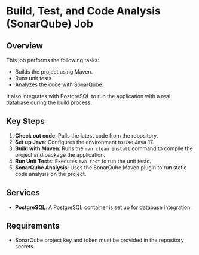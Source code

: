 # Build, Test, and Code Analysis (SonarQube) Job

## Overview

This job performs the following tasks:

- Builds the project using Maven.
- Runs unit tests.
- Analyzes the code with SonarQube.

It also integrates with PostgreSQL to run the application with a real database during the build process.

## Key Steps

1. **Check out code**: Pulls the latest code from the repository.
2. **Set up Java**: Configures the environment to use Java 17.
3. **Build with Maven**: Runs the `mvn clean install` command to compile the project and package the application.
4. **Run Unit Tests**: Executes `mvn test` to run the unit tests.
5. **SonarQube Analysis**: Uses the SonarQube Maven plugin to run static code analysis on the project.

## Services

- **PostgreSQL**: A PostgreSQL container is set up for database integration.

## Requirements

- SonarQube project key and token must be provided in the repository secrets.
